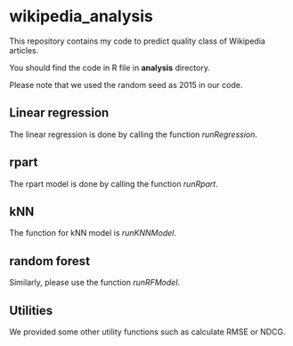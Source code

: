 # wikipedia_analysis

This repository contains my code to predict quality class of Wikipedia articles.

You should find the code in R file in **analysis** directory.

Please note that we used the random seed as 2015 in our code.

## Linear regression

The linear regression is done by calling the function *runRegression*. 

## rpart

The rpart model is done by calling the function *runRpart*. 

## kNN

The function for kNN model is *runKNNModel*.

## random forest

Similarly, please use the function *runRFModel*.

## Utilities

We provided some other utility functions such as calculate RMSE or NDCG.


